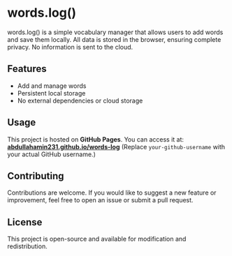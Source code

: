 # words.log()

words.log() is a simple vocabulary manager that allows users to add words and save them locally. All data is stored in the browser, ensuring complete privacy. No information is sent to the cloud.

## Features
- Add and manage words
- Persistent local storage
- No external dependencies or cloud storage

## Usage
This project is hosted on **GitHub Pages**. You can access it at:
**[abdullahamin231.github.io/words-log](https://abdullahamin231.github.io/words-log/)**
(Replace `your-github-username` with your actual GitHub username.)

## Contributing
Contributions are welcome. If you would like to suggest a new feature or improvement, feel free to open an issue or submit a pull request.

## License
This project is open-source and available for modification and redistribution.

